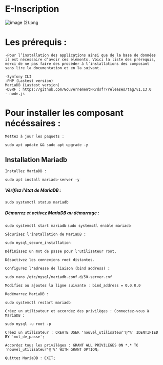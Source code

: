 # E-Inscription

![image (2).png](<https://media-hosting.imagekit.io//22a2b80c8c8e47cf/image%20(2).png?Expires=1836916609&Key-Pair-Id=K2ZIVPTIP2VGHC&Signature=dIooaW6GajeSfJA437fSLZMbvGONJqK1qRT5Bs1JUHHI5tgxzFsrNAr6xBm7tlMzDBWzLXskSmtYBwCEnHAuqQeyAy4pmU9eUvZe7xqFHM81H~Gw-jjXmpADOB2uFWmSgSE4upqZ5TBsY8dkA2C0l5Kc9a7J0coQUUzltsEG7EklgNz2uR8d0l0XNzWdol4mMiDFzTTry9QwOEeAs0OziYwYVP3e~lzBS1XlF0oy~y7DK0JJnUJKj-pAm6mKvm4BoOoue2iLkJc~l9gwHLHkWIWKREDTLjnaYUXfkqvRNnURxs9-NmUl8t6X5eqqDFBKTd7kT59A2LOX5nAo3PLFlw__>)
# Les prérequis : 
`-Pour l’installation des applications ainsi que de la base de données il est nécessaire d’avoir ces éléments. Voici la liste des prérequis, merci de ne pas faire des procéder à l’installations des composant sans lire la documentation et en la suivant.`

`-Symfony CLI` <br>
`-PHP (Lastest version)` <br>
`MariaDB (Lastest version)`<br>
`-DSRF : https://github.com/GouvernementFR/dsfr/releases/tag/v1.13.0` <br>
`- node.js` <br>
# Pour installer les composant nécéssaires :

 `Mettez à jour les paquets : `

`sudo apt update && sudo apt upgrade -y` 

<h2> Installation Mariadb</h2>

`Installez MariaDB :` 

`sudo apt install mariadb-server -y` 
  

<h5>Vérifiez l'état de MariaDB :</h5>

`sudo systemctl status mariadb` 
  

<h5>Démarrez et activez MariaDB au démarrage : </h5>

`sudo systemctl start mariadb` 
`sudo systemctl enable mariadb` 
  

`Sécurisez l'installation de MariaDB :` 

`sudo mysql_secure_installation `
  

`Définissez un mot de passe pour l'utilisateur root.` 

`Désactivez les connexions root distantes. `

`Configurez l'adresse de liaison (bind address) :` 

`sudo nano /etc/mysql/mariadb.conf.d/50-server.cnf `
  

`Modifiez ou ajoutez la ligne suivante : bind_address = 0.0.0.0` 
  

`Redémarrez MariaDB : `

`sudo systemctl restart mariadb` 
  

`Créez un utilisateur et accordez des privilèges : Connectez-vous à MariaDB :` 

`sudo mysql -u root -p `
  

`Créez un utilisateur : CREATE USER 'nouvel_utilisateur'@'%' IDENTIFIED BY 'mot_de_passe';` 
  

`Accordez tous les privilèges : GRANT ALL PRIVILEGES ON *.* TO 'nouvel_utilisateur'@'%' WITH GRANT OPTION;` 
  

`Quittez MariaDB : EXIT;`
